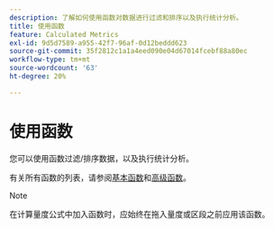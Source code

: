 ```yaml
---
description: 了解如何使用函数对数据进行过滤和排序以及执行统计分析。
title: 使用函数
feature: Calculated Metrics
exl-id: 9d5d7589-a955-42f7-96af-0d12beddd623
source-git-commit: 35f2812c1a1a4eed090e04d67014fcebf88a80ec
workflow-type: tm+mt
source-wordcount: '63'
ht-degree: 20%

---
```


# 使用函数

您可以使用函数过滤/排序数据，以及执行统计分析。

有关所有函数的列表，请参阅[基本函数](/help/components/c-calcmetrics/cm-reference/cm-functions.md)和[高级函数](/help/components/c-calcmetrics/cm-reference/cm-adv-functions.md)。

>[!NOTE]
>
>在计算量度公式中加入函数时，应始终在拖入量度或区段之前应用该函数。

<!-- OUTDATED VIDEO 
Watch this [video](https://youtu.be/SSyWvomnewI) to understand the use of functions.
-->